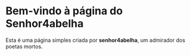 # Bem-vindo à página do Senhor4abelha
Esta é uma página simples criada por **senhor4abelha**, um admirador dos poetas mortos.
